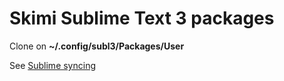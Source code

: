 # Skimi Sublime Text 3 packages

Clone on **~/.config/subl3/Packages/User**

See [Sublime syncing](https://packagecontrol.io/docs/syncing)
